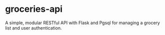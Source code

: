 # groceries-api
A simple, modular RESTful API with Flask and Pgsql for managing a grocery list and user authentication.
